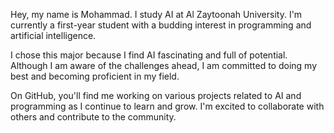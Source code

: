 Hey, my name is Mohammad. I study AI at Al Zaytoonah University. I'm currently a first-year student with a budding interest in programming and artificial intelligence.

I chose this major because I find AI fascinating and full of potential. Although I am aware of the challenges ahead, I am committed to doing my best and becoming proficient in my field.

On GitHub, you'll find me working on various projects related to AI and programming as I continue to learn and grow. I'm excited to collaborate with others and contribute to the community.
